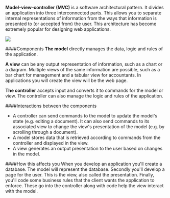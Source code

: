 <!--djw:done-->
**Model–view–controller (MVC)** is a software architectural pattern. It divides an application into three interconnected parts. This allows you to separate internal representations of information from the ways that information is presented to (or accepted from) the user. This architecture has become extremely popular for designing web applications.

![](https://upload.wikimedia.org/wikipedia/commons/a/a0/MVC-Process.svg)

####Components
**The model** directly manages the data, logic and rules of the application.

**A view** can be any output representation of information, such as a chart or a diagram. Multiple views of the same information are possible, such as a bar chart for management and a tabular view for accountants. In applications you will create the view will be the web page.

**The controller** accepts input and converts it to commands for the model or view. The controller can also manage the logic and rules of the application. 

####Interactions between the components
* A controller can send commands to the model to update the model's state (e.g. editing a document). It can also send commands to its associated view to change the view's presentation of the model (e.g. by scrolling through a document).
* A model stores data that is retrieved according to commands from the controller and displayed in the view.
* A view generates an output presentation to the user based on changes in the model.

####How this affects you
When you develop an application you'll create a database. The model will represent the database. Secondly you'll develop a page for the user. This is the view, also called the presentation. Finally, you'll code some business rules that the client wants the application to enforce. These go into the controller along with code help the view interact with the model.